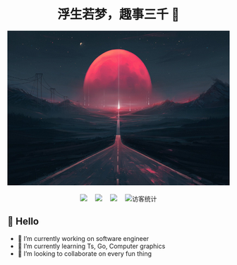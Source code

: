 <h1 align="center">浮生若梦，趣事三千 🗻</h1>
<div align="center"><img order-radius="100px" height="350px" src="https://github.com/wizardAEI/blog-images/blob/main/t01abc6e061cae27bc3.jpg" alt=""/></div>
<br>
<div align="center">
  <a href="https://juejin.cn/user/3457299575741608"><img src="https://img.shields.io/badge/JueJin-博客-1e80ff"></a>&emsp;
  <a href="https://gitee.com/wizardAEI"><img src="https://img.shields.io/badge/gitee-国内仓库-c71d23"></a>&emsp;
  <a href="https://space.bilibili.com/434118077"><img src="https://img.shields.io/badge/bilibili-B%E7%AB%99-ff69b4"></a>&emsp;
  <img src="https://visitor-badge.glitch.me/badge?page_id=wizardAEI" alt="访客统计" />
</div>

## 🧙 Hello

- 🔭 I’m currently working on software engineer
- 🌱 I’m currently learning Ts, Go, Computer graphics
- 👯 I’m looking to collaborate on every fun thing

<!-- 比较好的开源项目卡片 -->
<!--
<a href="https://github.com/sun0225SUN/Student-Data-Vision">
  <img src="https://github-readme-stats.vercel.app/api/pin/?username=sun0225SUN&repo=Student-Data-Vision&theme=dark&bg_color=0d1117&hide_border=true" /></a>
</div>
-->


